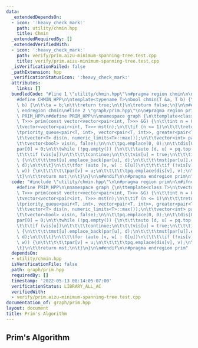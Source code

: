 ```yaml
---
data:
  _extendedDependsOn:
  - icon: ':heavy_check_mark:'
    path: utility/chmin.hpp
    title: Chmin
  _extendedRequiredBy: []
  _extendedVerifiedWith:
  - icon: ':heavy_check_mark:'
    path: verify/prim.aizu-minimum-spanning-tree.test.cpp
    title: verify/prim.aizu-minimum-spanning-tree.test.cpp
  _isVerificationFailed: false
  _pathExtension: hpp
  _verificationStatusIcon: ':heavy_check_mark:'
  attributes:
    links: []
  bundledCode: "#line 1 \"utility/chmin.hpp\"\n#pragma region chmin\n\n#ifndef CHMIN_HPP\n\
    #define CHMIN_HPP\n\ntemplate<typename T>\nbool chmin(T &a, T b) {\n\tif (a >\
    \ b) {\n\t\ta = b;\n\t\treturn true;\n\t}\n\treturn false;\n}\n\n#endif\n\n#pragma\
    \ endregion chmin\n#line 2 \"graph/prim.hpp\"\n\n#pragma region prim\n\n#ifndef\
    \ PRIM_HPP\n#define PRIM_HPP\n\nnamespace graph {\n\ttemplate<class T>\n\tvector<vector<pair<int,\
    \ T>>> prim(const vector<vector<pair<int, T>>> &G) {\n\t\tint n = G.size();\n\t\
    \tvector<vector<pair<int, T>>> mst(n);\n\t\tif (n <= 1)\n\t\t\treturn mst;\n\t\
    \tpriority_queue<pair<T, int>, vector<pair<T, int>>, greater<pair<T, int>>> pq;\n\
    \t\tvector<T> dis(n, numeric_limits<T>::max());\n\t\tvector<int> par(n, -1);\n\
    \t\tvector<bool> vis(n, false);\n\n\t\tpq.emplace(0, 0);\n\t\tdis[0] = 0;\n\t\t\
    par[0] = 0;\n\t\twhile (!pq.empty()) {\n\t\t\tauto [d, u] = pq.top(); pq.pop();\n\
    \t\t\tif (vis[u])\n\t\t\t\tcontinue;\n\t\t\tvis[u] = true;\n\t\t\tif (u != 0)\
    \ {\n\t\t\t\tmst[u].emplace_back(par[u], d);\n\t\t\t\tmst[par[u]].emplace_back(u,\
    \ d);\n\t\t\t}\n\t\t\tfor (auto [v, w] : G[u])\n\t\t\t\tif (!vis[v] && chmin(dis[v],\
    \ w)) {\n\t\t\t\t\tpar[v] = u;\n\t\t\t\t\tpq.emplace(dis[v], v);\n\t\t\t\t}\n\t\
    \t}\n\t\treturn mst;\n\t}\n}\n\n#endif\n\n#pragma endregion prim\n"
  code: "#include \"utility/chmin.hpp\"\n\n#pragma region prim\n\n#ifndef PRIM_HPP\n\
    #define PRIM_HPP\n\nnamespace graph {\n\ttemplate<class T>\n\tvector<vector<pair<int,\
    \ T>>> prim(const vector<vector<pair<int, T>>> &G) {\n\t\tint n = G.size();\n\t\
    \tvector<vector<pair<int, T>>> mst(n);\n\t\tif (n <= 1)\n\t\t\treturn mst;\n\t\
    \tpriority_queue<pair<T, int>, vector<pair<T, int>>, greater<pair<T, int>>> pq;\n\
    \t\tvector<T> dis(n, numeric_limits<T>::max());\n\t\tvector<int> par(n, -1);\n\
    \t\tvector<bool> vis(n, false);\n\n\t\tpq.emplace(0, 0);\n\t\tdis[0] = 0;\n\t\t\
    par[0] = 0;\n\t\twhile (!pq.empty()) {\n\t\t\tauto [d, u] = pq.top(); pq.pop();\n\
    \t\t\tif (vis[u])\n\t\t\t\tcontinue;\n\t\t\tvis[u] = true;\n\t\t\tif (u != 0)\
    \ {\n\t\t\t\tmst[u].emplace_back(par[u], d);\n\t\t\t\tmst[par[u]].emplace_back(u,\
    \ d);\n\t\t\t}\n\t\t\tfor (auto [v, w] : G[u])\n\t\t\t\tif (!vis[v] && chmin(dis[v],\
    \ w)) {\n\t\t\t\t\tpar[v] = u;\n\t\t\t\t\tpq.emplace(dis[v], v);\n\t\t\t\t}\n\t\
    \t}\n\t\treturn mst;\n\t}\n}\n\n#endif\n\n#pragma endregion prim"
  dependsOn:
  - utility/chmin.hpp
  isVerificationFile: false
  path: graph/prim.hpp
  requiredBy: []
  timestamp: '2022-05-13 08:14:05-07:00'
  verificationStatus: LIBRARY_ALL_AC
  verifiedWith:
  - verify/prim.aizu-minimum-spanning-tree.test.cpp
documentation_of: graph/prim.hpp
layout: document
title: Prim's Algorithm
---
```


## Prim's Algorithm